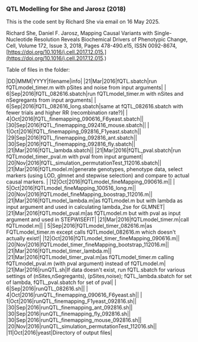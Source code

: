 ### QTL Modelling for She and Jarosz (2018)

This is the code sent by Richard She via email on 16 May 2025. 

Richard She, Daniel F. Jarosz,
Mapping Causal Variants with Single-Nucleotide Resolution Reveals Biochemical Drivers of Phenotypic Change,
Cell,
Volume 172, Issue 3,
2018,
Pages 478-490.e15,
ISSN 0092-8674,
[https://doi.org/10.1016/j.cell.2017.12.015.](https://doi.org/10.1016/j.cell.2017.12.015.)

Table of files in the folder: 

|DD|MMM|YYYY|filename|info|
|21|Mar|2016|fQTL.sbatch|run fQTLmodel_timer.m with pSites and noise from input arguments|
| 6|Sep|2016|fQTL_082616.sbatch|run fQTLmodel_timer.m with nSites and nSegregants from input arguments|
| 6|Sep|2016|fQTL_082616_long.sbatch|same at fQTL_082616.sbatch with fewer trials and higher RR (recombination rate?)|
| 4|Oct|2016|fQTL_finemapping_090616_F6yeast.sbatch||
|30|Sep|2016|fQTL_finemapping_092416_mouse.sbatch||
| 1|Oct|2016|fQTL_finemapping_092816_F1yeast.sbatch||
|29|Sep|2016|fQTL_finemapping_092816_ant.sbatch||
|30|Sep|2016|fQTL_finemapping_092816_fly.sbatch||
|21|Mar|2016|fQTL_lambda.sbatch||
|21|Mar|2016|fQTL_pval.sbatch|run fQTLmodel_timer_pval.m with pval from input argument|
|20|Nov|2016|fQTL_simulation_permutationTest_112016.sbatch||
|21|Mar|2016|fQTLmodel.m|generate genotypes, phenotype data, select markers (using LOD, glmnet and stepwise selection) and compare to actual causal markers. |
|12|Oct|2016|fQTLmodel_fineMapping_090616.m||
| 5|Oct|2016|fQTLmodel_fineMapping_100516_long.m||
|20|Nov|2016|fQTLmodel_fineMapping_boostrap_112016.m||
|21|Mar|2016|fQTLmodel_lambda.m|as fQTLmodel.m but with lambda as input argument and used in calculating lambda_2se for GLMNET|
|21|Mar|2016|fQTLmodel_pval.m|as fQTLmodel.m but with pval as input argument and used in STEPWISEFIT|
|21|Mar|2016|fQTLmodel_timer.m|call fQTLmodel.m||
| 5|Sep|2016|fQTLmodel_timer_082616.m|as FQTLmodel_timer.m except calls fQTLmodel_082616.m which doesn't actually exist!|
|12|Oct|2016|fQTLmodel_timer_fineMapping_090616.m||
|20|Nov|2016|fQTLmodel_timer_fineMapping_bootstrap_112016.m||
|21|Mar|2016|fQTLmodel_timer_lambda.m||
|21|Mar|2016|fQTLmodel_timer_pval.m|as fQTLmodel_timer.m calling fQTLmodel_pval.m (with pval argument) instead of fQTLmodel.m|
|21|Mar|2016|runQTL.sh|If data doesn't exist, run fQTL.sbatch for various settings of (nSites,nSegregants), (pSites,noise); fQTL_lambda.sbatch for set of lambda, fQTL_pval.sbatch for set of pval|
| 6|Sep|2016|runQTL_082616.sh||
| 4|Oct|2016|runQTL_finemapping_090616_F6yeast.sh||
| 1|Oct|2016|runQTL_finemapping_F1yeast_092816.sh||
|30|Sep|2016|runQTL_finemapping_ant_092816.sh||
|30|Sep|2016|runQTL_finemapping_fly_092816.sh||
|30|Sep|2016|runQTL_finemapping_mouse_092816.sh||
|20|Nov|2016|runQTL_simulation_permutationTest_112016.sh||
|11|Oct|2016|yeast|Directory of output files|
